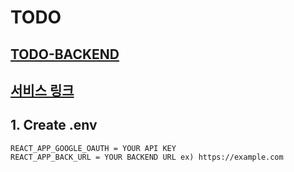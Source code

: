 # TODO

## [TODO-BACKEND](https://github.com/wdw000/Nest-Todo)

## [서비스 링크](https://wangdo.site/todo)

## 1. Create .env
```
REACT_APP_GOOGLE_OAUTH = YOUR API KEY
REACT_APP_BACK_URL = YOUR BACKEND URL ex) https://example.com
```
